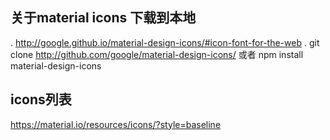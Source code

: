 ## 关于material icons 下载到本地
. http://google.github.io/material-design-icons/#icon-font-for-the-web 
. git clone http://github.com/google/material-design-icons/ 
或者
npm install material-design-icons

## icons列表
https://material.io/resources/icons/?style=baseline
